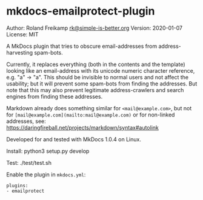 mkdocs-emailprotect-plugin
===========================

Author:    Roland Freikamp <rk@simple-is-better.org>
Version:   2020-01-07
License:   MIT

A MkDocs plugin that tries to obscure email-addresses from address-harvesting
spam-bots.

Currently, it replaces everything (both in the contents and the template)
looking like an email-address with its unicode numeric character reference,
e.g. "a" -> "&#097;".
This should be invisible to normal users and not affect the usability;
but it will prevent some spam-bots from finding the addresses. But note
that this may also prevent legitimate address-crawlers and search engines
from finding these addresses.

Markdown already does something similar for `<mail@example.com>`, but not
for `[mail@example.com](mailto:mail@example.com)` or for non-linked
addresses, see:
https://daringfireball.net/projects/markdown/syntax#autolink

Developed for and tested with MkDocs 1.0.4 on Linux.

Install:
    python3 setup.py develop

Test:
    ./test/test.sh

Enable the plugin in `mkdocs.yml`:

    plugins:
	- emailprotect

